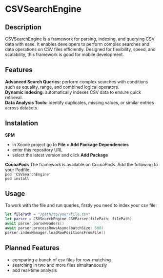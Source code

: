 # CSVSearchEngine
## Description
CSVSearchEngine is a framework for parsing, indexing, and querying CSV data with ease. 
It enables developers to perform complex searches and data operations on CSV files efficiently. 
Designed for flexibility, speed, and scalability, this framework is good for mobile development.

## Features
**Advanced Search Queries:** perform complex searches with conditions such as equality, range, and combined logical operators.  
**Dynamic Indexing:** automatically indexes CSV data to ensure quick retrieval.  
**Data Analysis Tools:** identify duplicates, missing values, or similar entries across datasets.  

## Instalation
**SPM**
- in Xcode project go to **File > Add Package Dependencies**
- enter this repository URL
- select the latest version and click **Add Package**

**CocoaPods**
The framework is available on CocoaPods. Add the following to your Podfile:    
`pod 'CSVSearchEngine'`  
`pod install`  

## Usage
To work with the file and run queries, firstly you need to index your csv file:
```swift
let filePath = "/path/to/your/file.csv"
let parser = CSVSearchEngine.CSVParser(filePath: filePath)
await parser.parseHeaders()
await parser.processRowsAsync(batchSize: 500)
parser.indexManager.loadRowPositionsFromFile()
```

## Planned Features
- comparing a bunch of csv files for row-matching
- searching in two and more files simultaneously
- add real-time analysis 
  
